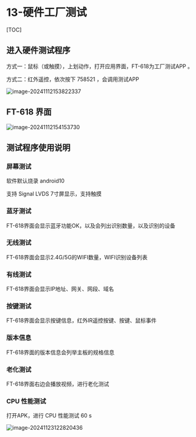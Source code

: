 # 13-硬件工厂测试

[TOC]

## 进入硬件测试程序

方式一：鼠标（或触摸），上划动作，打开应用界面，FT-618为工厂测试APP 。

方式二：红外遥控，依次按下 758521 ，会调用测试APP

![image-20241112153822337](http://tanzhtanzh.oss-cn-shenzhen.aliyuncs.com/img/image-20241112153822337.png)



## FT-618 界面

![image-20241112154153730](http://tanzhtanzh.oss-cn-shenzhen.aliyuncs.com/img/image-20241112154153730.png)



## 测试程序使用说明



### 屏幕测试

软件默认烧录 android10

支持 Signal LVDS 7寸屏显示，支持触摸



### 蓝牙测试

FT-618界面会显示蓝牙功能OK，以及会列出识别数量，以及识别的设备



### 无线测试

FT-618界面会显示2.4G/5G的WIFI数量，WIFI识别设备列表



### 有线测试

FT-618界面会显示IP地址、网关、网段、域名



### 按键测试

FT-618界面会显示按键信息，红外IR遥控按键、按键、鼠标事件



### 版本信息

FT-618界面的版本信息会列举主板的规格信息



### 老化测试

FT-618界面右边会播放视频，进行老化测试



### CPU 性能测试

打开APK，进行 CPU 性能测试 60 s

![image-20241123122820436](C:\Users\16708\AppData\Roaming\Typora\typora-user-images\image-20241123122820436.png)






